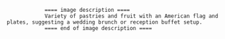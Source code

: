 
                ==== image description ====
                Variety of pastries and fruit with an American flag and plates, suggesting a wedding brunch or reception buffet setup.
                ==== end of image description ====
                